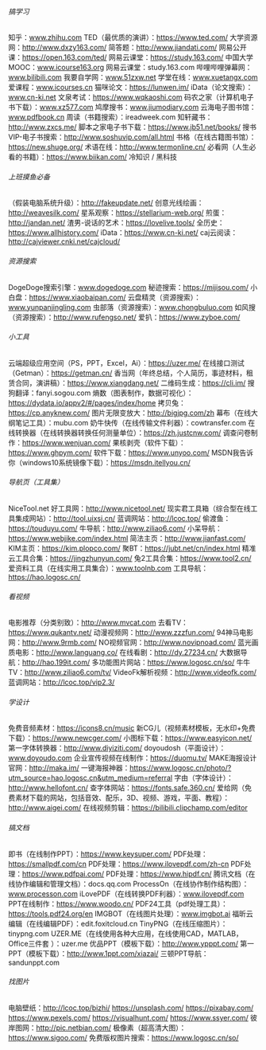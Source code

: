 ###### 搞学习

知乎：www.zhihu.com
TED（最优质的演讲）：https://www.ted.com/
大学资源网：http://www.dxzy163.com/
简答题：http://www.jiandati.com/
网易公开课：https://open.163.com/ted/
网易云课堂：https://study.163.com/
中国大学MOOC：www.icourse163.org
网易云课堂：study.163.com
哔哩哔哩弹幕网：www.bilibili.com
我要自学网：www.51zxw.net
学堂在线：www.xuetangx.com
爱课程：www.icourses.cn
猫咪论文：https://lunwen.im/
iData（论文搜索）：www.cn-ki.net
文泉考试：https://www.wqkaoshi.com
码农之家（计算机电子书下载）：www.xz577.com
鸠摩搜书：www.jiumodiary.com
云海电子图书馆：www.pdfbook.cn
周读（书籍搜索）：ireadweek.com
知轩藏书：http://www.zxcs.me/
脚本之家电子书下载：https://www.jb51.net/books/
搜书VIP-电子书搜索：http://www.soshuvip.com/all.html
书格（在线古籍图书馆）：https://new.shuge.org/
术语在线：http://www.termonline.cn/
必看网（人生必看的书籍）：https://www.biikan.com/
冷知识 / 黑科技

###### 上班摸鱼必备
（假装电脑系统升级）：http://fakeupdate.net/
创意光线绘画：http://weavesilk.com/
星系观察：https://stellarium-web.org/
煎蛋：http://jandan.net/
渣男-说话的艺术：https://lovelive.tools/
全历史：https://www.allhistory.com/
iData：https://www.cn-ki.net/
caj云阅读：http://cajviewer.cnki.net/cajcloud/

######  资源搜索

DogeDoge搜索引擎：www.dogedoge.com
秘迹搜索：https://mijisou.com/
小白盘：https://www.xiaobaipan.com/
云盘精灵（资源搜索）：www.yunpanjingling.com
虫部落（资源搜索）：www.chongbuluo.com
如风搜（资源搜索）：http://www.rufengso.net/
爱扒：https://www.zyboe.com/

###### 小工具

云端超级应用空间（PS，PPT，Excel，Ai）：https://uzer.me/
在线接口测试（Getman）：https://getman.cn/
香当网（年终总结，个人简历，事迹材料，租赁合同，演讲稿）：https://www.xiangdang.net/
二维码生成：https://cli.im/
搜狗翻译：fanyi.sogou.com
熵数（图表制作，数据可视化）：https://dydata.io/appv2/#/pages/index/home
拷贝兔：https://cp.anyknew.com/
图片无限变放大：http://bigjpg.com/zh
幕布（在线大纲笔记工具）：mubu.com
奶牛快传（在线传输文件利器）：cowtransfer.com
在线转换器（在线转换器转换任何测量单位）：https://zh.justcnw.com/
调查问卷制作：https://www.wenjuan.com/
果核剥壳（软件下载）：https://www.ghpym.com/
软件下载：https://www.unyoo.com/
MSDN我告诉你（windows10系统镜像下载）：https://msdn.itellyou.cn/

###### 导航页（工具集）

NiceTool.net 好工具网：http://www.nicetool.net/
现实君工具箱（综合型在线工具集成网站）：http://tool.uixsj.cn/
蓝调网站：http://lcoc.top/
偷渡鱼：https://touduyu.com/
牛导航：http://www.ziliao6.com/
小呆导航：https://www.webjike.com/index.html
简法主页：http://www.jianfast.com/
KIM主页：https://kim.plopco.com/
聚BT：https://jubt.net/cn/index.html
精准云工具合集：https://jingzhunyun.com/
兔2工具合集：https://www.tool2.cn/
爱资料工具（在线实用工具集合）：www.toolnb.com
工具导航：https://hao.logosc.cn/

###### 看视频

电影推荐（分类别致）：http://www.mvcat.com
去看TV：https://www.qukantv.net/
动漫视频网：http://www.zzzfun.com/
94神马电影网：http://www.9rmb.com/
NO视频官网：http://www.novipnoad.com/
蓝光画质电影：http://www.languang.co/
在线看剧：http://dy.27234.cn/
大数据导航：http://hao.199it.com/
多功能图片网站：https://www.logosc.cn/so/
牛牛TV：http://www.ziliao6.com/tv/
VideoFk解析视频：http://www.videofk.com/
蓝调网站：http://lcoc.top/vip2.3/

###### 学设计

免费音频素材：https://icons8.cn/music
新CG儿（视频素材模板，无水印+免费下载）：https://www.newcger.com/
小图标下载：https://www.easyicon.net/
第一字体转换器：http://www.diyiziti.com/
doyoudosh（平面设计）：www.doyoudo.com
企业宣传视频在线制作：https://duomu.tv/
MAKE海报设计官网：http://maka.im/
一键海报神器：https://www.logosc.cn/photo/?utm_source=hao.logosc.cn&utm_medium=referral
字由（字体设计）：http://www.hellofont.cn/
查字体网站：https://fonts.safe.360.cn/
爱给网（免费素材下载的网站，包括音效、配乐，3D、视频、游戏，平面、教程）：http://www.aigei.com/
在线视频剪辑：https://bilibili.clipchamp.com/editor

###### 搞文档

即书（在线制作PPT）：https://www.keysuper.com/
PDF处理：https://smallpdf.com/cn
PDF处理：https://www.ilovepdf.com/zh-cn
PDF处理：https://www.pdfpai.com/
PDF处理：https://www.hipdf.cn/
腾讯文档（在线协作编辑和管理文档）：docs.qq.com
ProcessOn（在线协作制作结构图）：www.processon.com
iLovePDF（在线转换PDF利器）：www.ilovepdf.com
PPT在线制作：https://www.woodo.cn/
PDF24工具（pdf处理工具）：https://tools.pdf24.org/en
IMGBOT（在线图片处理）：www.imgbot.ai
福昕云编辑（在线编辑PDF）：edit.foxitcloud.cn
TinyPNG（在线压缩图片）：tinypng.com
UZER.ME（在线使用各种大应用，在线使用CAD，MATLAB，Office三件套
）：uzer.me
优品PPT（模板下载）：http://www.ypppt.com/
第一PPT（模板下载）：http://www.1ppt.com/xiazai/
三顿PPT导航：sandunppt.com

###### 找图片

电脑壁纸：http://lcoc.top/bizhi/
https://unsplash.com/
https://pixabay.com/
https://www.pexels.com/
https://visualhunt.com/
https://www.ssyer.com/
彼岸图网：http://pic.netbian.com/
极像素（超高清大图）：https://www.sigoo.com/
免费版权图片搜索：https://www.logosc.cn/so/
